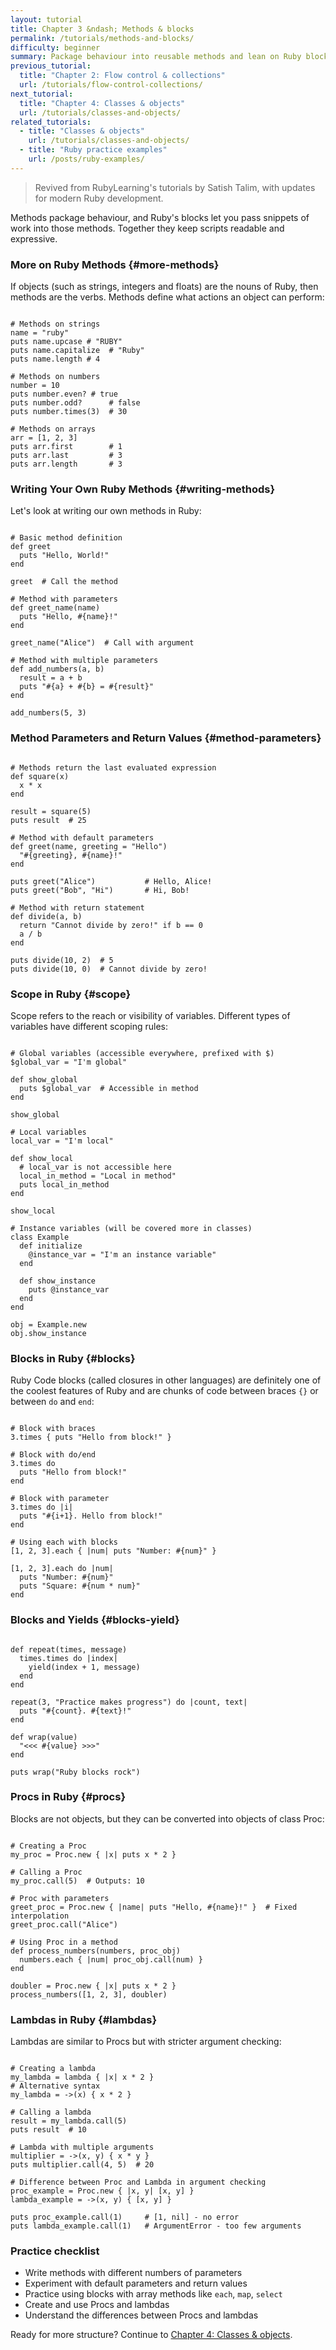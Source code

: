 ```yaml
---
layout: tutorial
title: Chapter 3 &ndash; Methods & blocks
permalink: /tutorials/methods-and-blocks/
difficulty: beginner
summary: Package behaviour into reusable methods and lean on Ruby blocks for expressive iteration.
previous_tutorial:
  title: "Chapter 2: Flow control & collections"
  url: /tutorials/flow-control-collections/
next_tutorial:
  title: "Chapter 4: Classes & objects"
  url: /tutorials/classes-and-objects/
related_tutorials:
  - title: "Classes & objects"
    url: /tutorials/classes-and-objects/
  - title: "Ruby practice examples"
    url: /posts/ruby-examples/
---
```


> Revived from RubyLearning's tutorials by Satish Talim, with updates for modern Ruby development.

Methods package behaviour, and Ruby's blocks let you pass snippets of work into those methods. Together they keep scripts readable and expressive.

### More on Ruby Methods {#more-methods}

If objects (such as strings, integers and floats) are the nouns of Ruby, then methods are the verbs. Methods define what actions an object can perform:

<pre class="language-ruby" data-executable="true" contenteditable="true" style="white-space: pre-wrap; outline: none;"><code class="ruby-exec language-ruby">
# Methods on strings
name = &quot;ruby&quot;
puts name.upcase # &quot;RUBY&quot;
puts name.capitalize  # &quot;Ruby&quot;
puts name.length # 4

# Methods on numbers
number = 10
puts number.even? # true
puts number.odd?      # false
puts number.times(3)  # 30

# Methods on arrays
arr = [1, 2, 3]
puts arr.first        # 1
puts arr.last         # 3
puts arr.length       # 3
</code></pre>

### Writing Your Own Ruby Methods {#writing-methods}

Let's look at writing our own methods in Ruby:

<pre class="language-ruby" data-executable="true" contenteditable="true" style="white-space: pre-wrap; outline: none;"><code class="ruby-exec language-ruby">
# Basic method definition
def greet
  puts &quot;Hello, World!&quot;
end

greet  # Call the method

# Method with parameters
def greet_name(name)
  puts &quot;Hello, #{name}!&quot;
end

greet_name(&quot;Alice&quot;)  # Call with argument

# Method with multiple parameters
def add_numbers(a, b)
  result = a + b
  puts &quot;#{a} + #{b} = #{result}&quot;
end

add_numbers(5, 3)
</code></pre>

### Method Parameters and Return Values {#method-parameters}

<pre class="language-ruby" data-executable="true" contenteditable="true" style="white-space: pre-wrap; outline: none;"><code class="ruby-exec language-ruby">
# Methods return the last evaluated expression
def square(x)
  x * x
end

result = square(5)
puts result  # 25

# Method with default parameters
def greet(name, greeting = &quot;Hello&quot;)
  &quot;#{greeting}, #{name}!&quot;
end

puts greet(&quot;Alice&quot;)           # Hello, Alice!
puts greet(&quot;Bob&quot;, &quot;Hi&quot;)       # Hi, Bob!

# Method with return statement
def divide(a, b)
  return &quot;Cannot divide by zero!&quot; if b == 0
  a / b
end

puts divide(10, 2)  # 5
puts divide(10, 0)  # Cannot divide by zero!
</code></pre>

### Scope in Ruby {#scope}

Scope refers to the reach or visibility of variables. Different types of variables have different scoping rules:

<pre class="language-ruby" data-executable="true" contenteditable="true" style="white-space: pre-wrap; outline: none;"><code class="ruby-exec language-ruby">
# Global variables (accessible everywhere, prefixed with $)
$global_var = &quot;I&#39;m global&quot;

def show_global
  puts $global_var  # Accessible in method
end

show_global

# Local variables
local_var = &quot;I&#39;m local&quot;

def show_local
  # local_var is not accessible here
  local_in_method = &quot;Local in method&quot;
  puts local_in_method
end

show_local

# Instance variables (will be covered more in classes)
class Example
  def initialize
    @instance_var = &quot;I&#39;m an instance variable&quot;
  end

  def show_instance
    puts @instance_var
  end
end

obj = Example.new
obj.show_instance
</code></pre>

### Blocks in Ruby {#blocks}

Ruby Code blocks (called closures in other languages) are definitely one of the coolest features of Ruby and are chunks of code between braces `{}` or between `do` and `end`:

<pre class="language-ruby" data-executable="true" contenteditable="true" style="white-space: pre-wrap; outline: none;"><code class="ruby-exec language-ruby">
# Block with braces
3.times { puts &quot;Hello from block!&quot; }

# Block with do/end
3.times do
  puts &quot;Hello from block!&quot;
end

# Block with parameter
3.times do |i|
  puts &quot;#{i+1}. Hello from block!&quot;
end

# Using each with blocks
[1, 2, 3].each { |num| puts &quot;Number: #{num}&quot; }

[1, 2, 3].each do |num|
  puts &quot;Number: #{num}&quot;
  puts &quot;Square: #{num * num}&quot;
end
</code></pre>

### Blocks and Yields {#blocks-yield}

<pre class="language-ruby" data-executable="true" contenteditable="true" style="white-space: pre-wrap; outline: none;"><code class="ruby-exec language-ruby">
def repeat(times, message)
  times.times do |index|
    yield(index + 1, message)
  end
end

repeat(3, &quot;Practice makes progress&quot;) do |count, text|
  puts &quot;#{count}. #{text}!&quot;
end

def wrap(value)
  &quot;&lt;&lt;&lt; #{value} &gt;&gt;&gt;&quot;
end

puts wrap(&quot;Ruby blocks rock&quot;)
</code></pre>

### Procs in Ruby {#procs}

Blocks are not objects, but they can be converted into objects of class Proc:

<pre class="language-ruby" data-executable="true" contenteditable="true" style="white-space: pre-wrap; outline: none;"><code class="ruby-exec language-ruby">
# Creating a Proc
my_proc = Proc.new { |x| puts x * 2 }

# Calling a Proc
my_proc.call(5)  # Outputs: 10

# Proc with parameters
greet_proc = Proc.new { |name| puts &quot;Hello, #{name}!&quot; }  # Fixed interpolation
greet_proc.call(&quot;Alice&quot;)

# Using Proc in a method
def process_numbers(numbers, proc_obj)
  numbers.each { |num| proc_obj.call(num) }
end

doubler = Proc.new { |x| puts x * 2 }
process_numbers([1, 2, 3], doubler)
</code></pre>

### Lambdas in Ruby {#lambdas}

Lambdas are similar to Procs but with stricter argument checking:

<pre class="language-ruby" data-executable="true" contenteditable="true" style="white-space: pre-wrap; outline: none;"><code class="ruby-exec language-ruby">
# Creating a lambda
my_lambda = lambda { |x| x * 2 }
# Alternative syntax
my_lambda = -&gt;(x) { x * 2 }

# Calling a lambda
result = my_lambda.call(5)
puts result  # 10

# Lambda with multiple arguments
multiplier = -&gt;(x, y) { x * y }
puts multiplier.call(4, 5)  # 20

# Difference between Proc and Lambda in argument checking
proc_example = Proc.new { |x, y| [x, y] }
lambda_example = -&gt;(x, y) { [x, y] }

puts proc_example.call(1)     # [1, nil] - no error
puts lambda_example.call(1)   # ArgumentError - too few arguments
</code></pre>

### Practice checklist

- Write methods with different numbers of parameters
- Experiment with default parameters and return values
- Practice using blocks with array methods like `each`, `map`, `select`
- Create and use Procs and lambdas
- Understand the differences between Procs and lambdas

Ready for more structure? Continue to [Chapter 4: Classes & objects](/tutorials/classes-and-objects/).